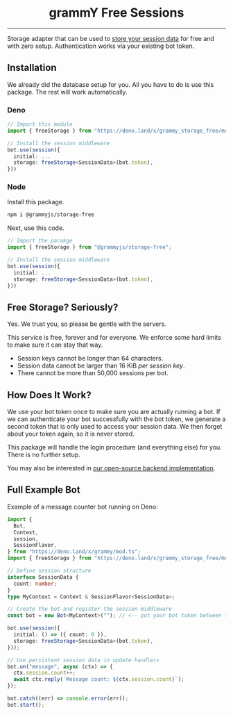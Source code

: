 # <h1 align="center">grammY Free Sessions</h1>

---

Storage adapter that can be used to [store your session data](https://grammy.dev/plugins/session.html) for free and with zero setup.
Authentication works via your existing bot token.

## Installation

We already did the database setup for you.
All you have to do is use this package.
The rest will work automatically.

### Deno

```ts
// Import this module
import { freeStorage } from "https://deno.land/x/grammy_storage_free/mod.ts";

// Install the session middleware
bot.use(session({
  initial: ...
  storage: freeStorage<SessionData>(bot.token),
}))
```

### Node

Install this package.

```bash
npm i @grammyjs/storage-free
```

Next, use this code.

```ts
// Import the pacakge
import { freeStorage } from "@grammyjs/storage-free";

// Install the session middleware
bot.use(session({
  initial: ...
  storage: freeStorage<SessionData>(bot.token),
}))
```

## Free Storage? Seriously?

Yes.
We trust you, so please be gentle with the servers.

This service is free, forever and for everyone.
We enforce some hard limits to make sure it can stay that way.

- Session keys cannot be longer than 64 characters.
- Session data cannot be larger than 16 KiB _per session key_.
- There cannot be more than 50,000 sessions per bot.

## How Does It Work?

We use your bot token once to make sure you are actually running a bot.
If we can authenticate your bot successfully with the bot token, we generate a second token that is only used to access your session data.
We then forget about your token again, so it is never stored.

This package will handle the login procedure (and everything else) for you.
There is no further setup.

You may also be interested in [our open-source backend implementation](https://github.com/grammyjs/free-session-backend).

## Full Example Bot

Example of a message counter bot running on Deno:

```ts
import {
  Bot,
  Context,
  session,
  SessionFlavor,
} from "https://deno.land/x/grammy/mod.ts";
import { freeStorage } from "https://deno.land/x/grammy_storage_free/mod.ts";

// Define session structure
interface SessionData {
  count: number;
}
type MyContext = Context & SessionFlavor<SessionData>;

// Create the bot and register the session middleware
const bot = new Bot<MyContext>(""); // <-- put your bot token between the ""

bot.use(session({
  initial: () => ({ count: 0 }),
  storage: freeStorage<SessionData>(bot.token),
}));

// Use persistent session data in update handlers
bot.on("message", async (ctx) => {
  ctx.session.count++;
  await ctx.reply(`Message count: ${ctx.session.count}`);
});

bot.catch((err) => console.error(err));
bot.start();
```
